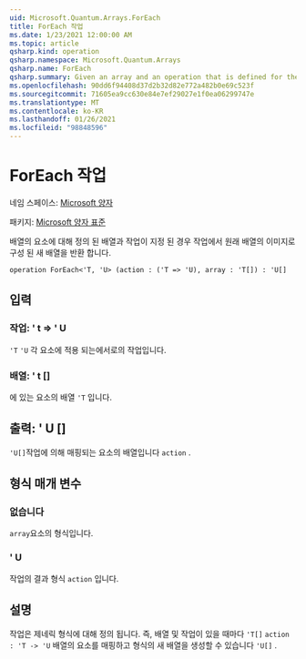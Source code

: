 ```yaml
---
uid: Microsoft.Quantum.Arrays.ForEach
title: ForEach 작업
ms.date: 1/23/2021 12:00:00 AM
ms.topic: article
qsharp.kind: operation
qsharp.namespace: Microsoft.Quantum.Arrays
qsharp.name: ForEach
qsharp.summary: Given an array and an operation that is defined for the elements of the array, returns a new array that consists of the images of the original array under the operation.
ms.openlocfilehash: 90dd6f94408d37d2b32d82e772a482b0e69c523f
ms.sourcegitcommit: 71605ea9cc630e84e7ef29027e1f0ea06299747e
ms.translationtype: MT
ms.contentlocale: ko-KR
ms.lasthandoff: 01/26/2021
ms.locfileid: "98848596"
---
```

# <a name="foreach-operation"></a>ForEach 작업

네임 스페이스: [Microsoft 양자](xref:Microsoft.Quantum.Arrays)

패키지: [Microsoft 양자 표준](https://nuget.org/packages/Microsoft.Quantum.Standard)


배열의 요소에 대해 정의 된 배열과 작업이 지정 된 경우 작업에서 원래 배열의 이미지로 구성 된 새 배열을 반환 합니다.

```qsharp
operation ForEach<'T, 'U> (action : ('T => 'U), array : 'T[]) : 'U[]
```


## <a name="input"></a>입력

### <a name="action--t--u"></a>작업: ' t => ' U 

`'T` `'U` 각 요소에 적용 되는에서로의 작업입니다.


### <a name="array--t"></a>배열: ' t []

에 있는 요소의 배열 `'T` 입니다.



## <a name="output--u"></a>출력: ' U []

`'U[]`작업에 의해 매핑되는 요소의 배열입니다 `action` .

## <a name="type-parameters"></a>형식 매개 변수

### <a name="t"></a>없습니다

`array`요소의 형식입니다.
### <a name="u"></a>' U

작업의 결과 형식 `action` 입니다.

## <a name="remarks"></a>설명

작업은 제네릭 형식에 대해 정의 됩니다. 즉, 배열 및 작업이 있을 때마다 `'T[]` `action : 'T -> 'U` 배열의 요소를 매핑하고 형식의 새 배열을 생성할 수 있습니다 `'U[]` .